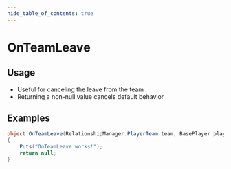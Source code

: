 ```yaml
---
hide_table_of_contents: true
---
```


# OnTeamLeave

## Usage

* Useful for canceling the leave from the team
* Returning a non-null value cancels default behavior

## Examples

```csharp title=""
object OnTeamLeave(RelationshipManager.PlayerTeam team, BasePlayer player)
{
    Puts("OnTeamLeave works!");
    return null;
}
```
